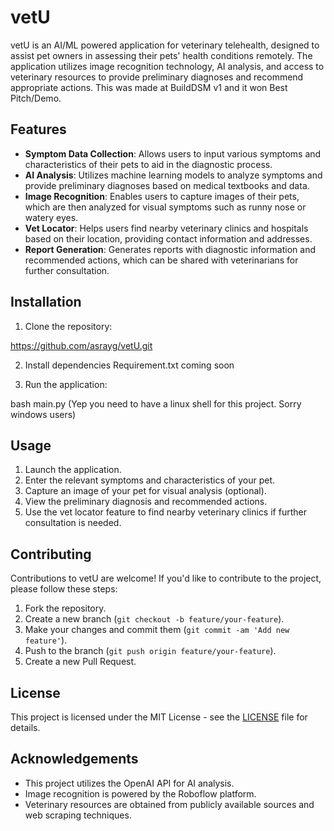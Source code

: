 # vetU

vetU is an AI/ML powered application for veterinary telehealth, designed to assist pet owners in assessing their pets' health conditions remotely. The application utilizes image recognition technology, AI analysis, and access to veterinary resources to provide preliminary diagnoses and recommend appropriate actions. This was made at BuildDSM v1 and it won Best Pitch/Demo. 

## Features

- **Symptom Data Collection**: Allows users to input various symptoms and characteristics of their pets to aid in the diagnostic process.
- **AI Analysis**: Utilizes machine learning models to analyze symptoms and provide preliminary diagnoses based on medical textbooks and data.
- **Image Recognition**: Enables users to capture images of their pets, which are then analyzed for visual symptoms such as runny nose or watery eyes.
- **Vet Locator**: Helps users find nearby veterinary clinics and hospitals based on their location, providing contact information and addresses.
- **Report Generation**: Generates reports with diagnostic information and recommended actions, which can be shared with veterinarians for further consultation.

## Installation

1. Clone the repository:

https://github.com/asrayg/vetU.git

2. Install dependencies
  Requirement.txt coming soon
  
3. Run the application:

bash main.py (Yep you need to have a linux shell for this  project. Sorry windows users)

## Usage

1. Launch the application.
2. Enter the relevant symptoms and characteristics of your pet.
3. Capture an image of your pet for visual analysis (optional).
4. View the preliminary diagnosis and recommended actions.
5. Use the vet locator feature to find nearby veterinary clinics if further consultation is needed.

## Contributing

Contributions to vetU are welcome! If you'd like to contribute to the project, please follow these steps:

1. Fork the repository.
2. Create a new branch (`git checkout -b feature/your-feature`).
3. Make your changes and commit them (`git commit -am 'Add new feature'`).
4. Push to the branch (`git push origin feature/your-feature`).
5. Create a new Pull Request.

## License

This project is licensed under the MIT License - see the [LICENSE](LICENSE) file for details.

## Acknowledgements

- This project utilizes the OpenAI API for AI analysis.
- Image recognition is powered by the Roboflow platform.
- Veterinary resources are obtained from publicly available sources and web scraping techniques.

